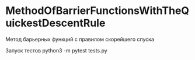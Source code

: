 # MethodOfBarrierFunctionsWithTheQuickestDescentRule
Метод барьерных функций с правилом скорейшего спуска 



Запуск тестов
python3 -m pytest tests.py